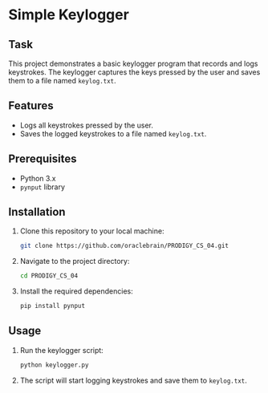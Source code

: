 # Simple Keylogger

## Task

This project demonstrates a basic keylogger program that records and logs keystrokes. The keylogger captures the keys pressed by the user and saves them to a file named `keylog.txt`.

## Features

- Logs all keystrokes pressed by the user.
- Saves the logged keystrokes to a file named `keylog.txt`.

## Prerequisites

- Python 3.x
- `pynput` library

## Installation

1. Clone this repository to your local machine:

    ```sh
    git clone https://github.com/oraclebrain/PRODIGY_CS_04.git
    ```

2. Navigate to the project directory:

    ```sh
    cd PRODIGY_CS_04
    ```

3. Install the required dependencies:

    ```sh
    pip install pynput
    ```

## Usage

1. Run the keylogger script:

    ```sh
    python keylogger.py
    ```

2. The script will start logging keystrokes and save them to `keylog.txt`.
